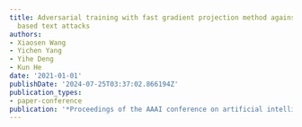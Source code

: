 ```yaml
---
title: Adversarial training with fast gradient projection method against synonym substitution
  based text attacks
authors:
- Xiaosen Wang
- Yichen Yang
- Yihe Deng
- Kun He
date: '2021-01-01'
publishDate: '2024-07-25T03:37:02.866194Z'
publication_types:
- paper-conference
publication: '*Proceedings of the AAAI conference on artificial intelligence*'
---
```

